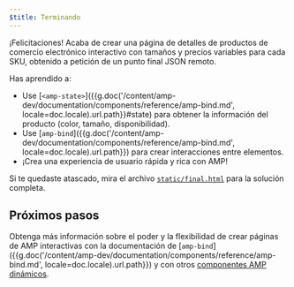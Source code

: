 ```yaml
---
$title: Terminando
---
```


¡Felicitaciones! Acaba de crear una página de detalles de productos de comercio electrónico interactivo con tamaños y precios variables para cada SKU, obtenido a petición de un punto final JSON remoto.

Has aprendido a:

- Use [`<amp-state>`]({{g.doc('/content/amp-dev/documentation/components/reference/amp-bind.md', locale=doc.locale).url.path}}#state) para obtener la información del producto (color, tamaño, disponibilidad).
- Use [`amp-bind`]({{g.doc('/content/amp-dev/documentation/components/reference/amp-bind.md', locale=doc.locale).url.path}}) para crear interacciones entre elementos.
- ¡Crea una experiencia de usuario rápida y rica con AMP!

Si te quedaste atascado, mira el archivo [`static/final.html`](https://github.com/googlecodelabs/advanced-interactivity-in-amp/blob/master/static/final.html) para la solución completa.

## Próximos pasos

Obtenga más información sobre el poder y la flexibilidad de crear páginas de AMP interactivas con la documentación de [`amp-bind`]({{g.doc('/content/amp-dev/documentation/components/reference/amp-bind.md', locale=doc.locale).url.path}}) y con otros [componentes AMP dinámicos](/es/docs/reference/components.html#conteido-dinámico).
